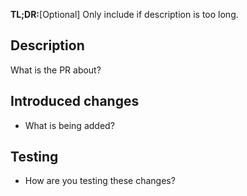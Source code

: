 **TL;DR:**[Optional] Only include if description is too long.

## Description

What is the PR about?

## Introduced changes

- What is being added?

## Testing

- How are you testing these changes? 